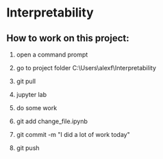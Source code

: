 # Interpretability

## How to work on this project: 
1. open a command prompt

2. go to project folder C:\Users\alexf\Interpretability

3. git pull 

4. jupyter lab 

5. do some work 

6. git add change_file.ipynb

7. git commit -m "I did a lot of work today"

8. git push
